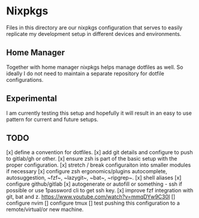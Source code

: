 # Nixpkgs

Files in this directory are our nixpkgs configuration that serves to easily replicate my development setup in different devices and environments.

## Home Manager

Together with home manager nixpkgs helps manage dotfiles as well. So ideally I do not need to maintain a separate repository for dotfile configurations.

## Experimental

I am currently testing this setup and hopefully it will result in an easy to use pattern for current and future setups.

## TODO

[x] define a convention for dotfiles.
[x] add git details and configure to push to gitlab/gh or other.
[x] ensure zsh is part of the basic setup with the proper configuration.
[x] stretch / break configuraiton into smaller modules if necessary
[x] configure zsh ergonomics/plugins autocomplete, autosuggestion, ~fzf~, ~lazygit~, ~bat~, ~ripgrep~.
[x] shell aliases
[x] configure github/gitlab
[x] autogenerate or autofill or something - ssh if possible or use 1password cli to get ssh key.
[x] improve fzf integration with git, bat and z. https://www.youtube.com/watch?v=mmqDYw9C30I
[] configure nvim
[] configure tmux
[] test pushing this configuration to a remote/virtual/or new machine.